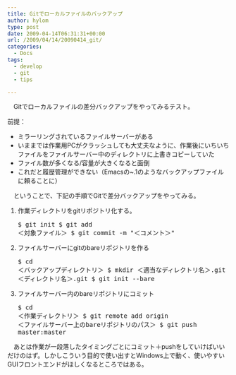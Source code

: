 ```yaml
---
title: Gitでローカルファイルのバックアップ
author: hylom
type: post
date: 2009-04-14T06:31:31+00:00
url: /2009/04/14/20090414_git/
categories:
  - Docs
tags:
  - develop
  - git
  - tips

---
```

　Gitでローカルファイルの差分バックアップをやってみるテスト。

前提：

  * ミラーリングされているファイルサーバーがある 
  * いままでは作業用PCがクラッシュしても大丈夫なように、作業後にいちいちファイルをファイルサーバー中のディレクトリに上書きコピーしていた 
  * ファイル数が多くなる/容量が大きくなると面倒 
  * これだと履歴管理ができない（Emacsの~.1のようなバックアップファイルに頼ることに） 

　ということで、下記の手順でGitで差分バックアップをやってみる。

  1. 作業ディレクトリをgitリポジトリ化する。 
    <pre>$ git init
$ git add ＜対象ファイル＞
$ git commit -m "＜コメント＞"
  </pre>

  2. ファイルサーバーにgitのbareリポジトリを作る 
    <pre>$ cd ＜バックアップディレクトリ＞
$ mkdir ＜適当なディレクトリ名＞.git
$ cd ＜ディレクトリ名＞.git
$ git init --bare
  </pre>

  3. ファイルサーバー内のbareリポジトリにコミット 
    <pre>$ cd ＜作業ディレクトリ＞
$ git remote add origin ＜ファイルサーバー上のbareリポジトリのパス＞
$ git push master:master
  </pre>

　あとは作業が一段落したタイミングごとにコミット＋pushをしていけばいいだけのはず。しかしこういう目的で使い出すとWindows上で動く、使いやすいGUIフロントエンドがほしくなるところではある。

